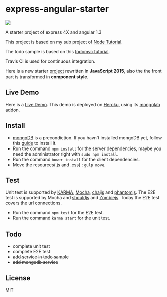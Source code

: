 # express-angular-starter

![](https://travis-ci.org/xie-qianyue/express-angular-starter.svg?branch=master)  

A starter project of express 4X and angular 1.3

This project is based on my sub project of [Node Tutorial](https://github.com/xie-qianyue/NodeTutorial).  

The todo sample is based on this [todomvc tutorial](http://todomvc.com/examples/angularjs/#/).

Travis CI is used for continuous integration.

Here is a new starter [project](https://github.com/xie-qianyue/express-angular-es6-starter) rewritten in <strong>JavaScript 2015</strong>, also the the front part is transformed in <strong>component style</strong>.

## Live Demo
Here is a [Live Demo](https://express-angular-starter.herokuapp.com/). This demo is deployed on [Heroku](https://www.heroku.com/), using its [mongolab](https://mongolab.com/) addon.


## Install
* [mongoDB](https://www.mongodb.org/) is a precondiction. If you havn't installed mongoDB yet, follow this [guide](https://docs.mongodb.org/manual/installation/) to install it.
* Run the command `npm install` for the server dependencies, maybe you need the administrator right with `sudo npm install`.
* Run the command `bower install` for the client dependencies.
* Move the resources(.js and .css) : `gulp move`.

## Test
Unit test is supported by [KARMA](http://karma-runner.github.io/0.13/index.html), [Mocha](http://mochajs.org/), [chaijs](http://chaijs.com/) and [phantomjs](http://phantomjs.org/).
The E2E test is supported by Mocha and [shouldjs](https://github.com/shouldjs/should.js) and [Zombiejs](http://zombie.js.org/). 
Today the E2E test covers the url connections. 
* Run the command `npm test` for the E2E test.
* Run the command `karma start` for the unit test.

## Todo
- complete unit test
- complete E2E test
- <del>add service in todo sample</del>
- <del>add mongodb service</del>

## License
MIT
